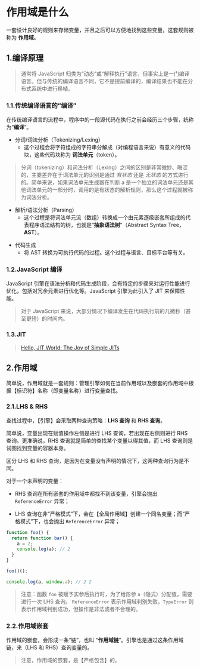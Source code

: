 # 作用域是什么

一套设计良好的规则来存储变量，并且之后可以方便地找到这些变量，这套规则被称为 **作用域**。

## 1.编译原理

> 通常将 JavaScript 归类为“动态”或“解释执行”语言，但事实上是一门编译语言。但与传统的编译语言不同，它不是提前编译的，编译结果也不能在分布式系统中进行移植。

### 1.1.传统编译语言的“编译”

在传统编译语言的流程中，程序中的一段源代码在执行之前会经历三个步骤，统称为“**编译**”。

- 分词/词法分析（Tokenizing/Lexing）
  - 这个过程会将字符组成的字符串分解成（对编程语言来说）有意义的代码块，这些代码块称为 **词法单元**（token）。

> 分词（tokenizing）和词法分析（Lexing）之间的区别是非常微妙、晦涩的，主要差异在于词法单元的识别是通过 *有状态* 还是 *无状态* 的方式进行的。简单来说，如果词法单元生成器在判断 a 是一个独立的词法单元还是其他词法单元的一部分时，调用的是有状态的解析规则，那么这个过程就被称为词法分析。

- 解析/语法分析（Parsing）
  - 这个过程是将词法单元流（数组）转换成一个由元素逐级嵌套所组成的代表程序语法结构的树，也就是“**抽象语法树**”（Abstract Syntax Tree，**AST**）。
>
- 代码生成
  - 将 AST 转换为可执行代码的过程。这个过程与语言、目标平台等有关。

### 1.2.JavaScript 编译

JavaScript 引擎在语法分析和代码生成阶段，会有特定的步骤来对运行性能进行优化，包括对冗余元素进行优化等。JavaScript 引擎为此引入了 JIT 来保障性能。

> 对于 JavaScript 来说，大部分情况下编译发生在代码执行前的几微秒（甚至更短）的时间内。

### 1.3.JIT

> [Hello, JIT World: The Joy of Simple JITs](https://blog.reverberate.org/2012/12/hello-jit-world-joy-of-simple-jits.html)

## 2.作用域

简单说，作用域就是一套规则：管理引擎如何在当前作用域以及嵌套的作用域中根据【标识符】名称（即变量名称）进行变量查找。

### 2.1.LHS & RHS

查找过程中，【引擎】会采取两种查询策略：**LHS 查询** 和 **RHS 查询**。

简单说，变量出现在赋值操作左侧是进行 LHS 查询，若出现在右侧则进行 RHS 查询。更准确说，RHS 查询就是简单的查找某个变量以得其值，而 LHS 查询则是试图找到变量的容器本身。

区分 LHS 和 RHS 查询，是因为在变量没有声明的情况下，这两种查询行为是不同。

对于一个未声明的变量：

- RHS 查询在所有嵌套的作用域中都找不到该变量，引擎会抛出 `ReferenceError` 异常；
>
- LHS 查询在非“严格模式”下，会在【全局作用域】创建一个同名变量；而“严格模式”下，也会抛出 `ReferenceError` 异常；

```js
function foo() {
  return function bar() {
    a = 2;
    console.log(a); // 2
  }
}

foo()();

console.log(a, window.a); // 2 2
```

> 注意：函数 `foo` 被赋予实参后执行时，为了给形参 `a`（隐式）分配值，需要进行一次 LHS 查询。
> `ReferenceError` 表示作用域判别失败，`TypeError` 则表示作用域判别成功，但操作是非法或者不合理的。

### 2.2.作用域嵌套

作用域的嵌套，会形成一条“链”，也叫 “**作用域链**”。引擎也是通过这条作用域链，来（LHS 和 RHS）查询变量的。

> 注意，作用域的嵌套，是【严格包含】的。
